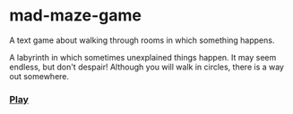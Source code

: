 # mad-maze-game
A text game about walking through rooms in which something happens.

A labyrinth in which sometimes unexplained things happen. It may seem endless, but don't despair! Although you will walk in circles, there is a way out somewhere.

### [Play](https://mixelte.github.io/mad-maze-game/)
